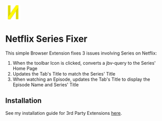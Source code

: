<img src="NetflixSeriesFixer/icons/48x48.png" alt="icon"/>

# Netflix Series Fixer 

This simple Browser Extension fixes 3 issues involving Series on Netflix:
1. When the toolbar Icon is clicked, converts a jbv-query to the Series' Home Page
2. Updates the Tab's Title to match the Series' Title
3. When watching an Episode, updates the Tab's Title to display the Episode Name and Series' Title

## Installation
See my installation guide for 3rd Party Extensions [here](https://adamantlife.github.io/browserextension.html).